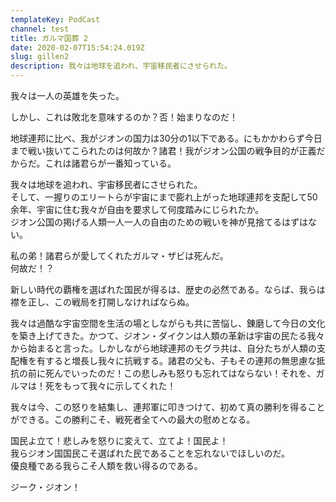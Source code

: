 ```yaml
---
templateKey: PodCast
channel: test
title: ガルマ国葬 2
date: 2020-02-07T15:54:24.019Z
slug: gillen2
description: 我々は地球を追われ、宇宙移民者にさせられた。
---
```

我々は一人の英雄を失った。

しかし、これは敗北を意味するのか？否！始まりなのだ！

地球連邦に比べ、我がジオンの国力は30分の1以下である。にもかかわらず今日まで戦い抜いてこられたのは何故か？諸君！我がジオン公国の戦争目的が正義だからだ。これは諸君らが一番知っている。

我々は地球を追われ、宇宙移民者にさせられた。\
そして、一握りのエリートらが宇宙にまで膨れ上がった地球連邦を支配して50余年、宇宙に住む我々が自由を要求して何度踏みにじられたか。\
ジオン公国の掲げる人類一人一人の自由のための戦いを神が見捨てるはずはない。

私の弟！諸君らが愛してくれたガルマ・ザビは死んだ。\
何故だ！？

新しい時代の覇権を選ばれた国民が得るは、歴史の必然である。ならば、我らは襟を正し、この戦局を打開しなければならぬ。

我々は過酷な宇宙空間を生活の場としながらも共に苦悩し、錬磨して今日の文化を築き上げてきた。かつて、ジオン・ダイクンは人類の革新は宇宙の民たる我々から始まると言った。しかしながら地球連邦のモグラ共は、自分たちが人類の支配権を有すると増長し我々に抗戦する。諸君の父も、子もその連邦の無思慮な抵抗の前に死んでいったのだ！この悲しみも怒りも忘れてはならない！それを、ガルマは！死をもって我々に示してくれた！

我々は今、この怒りを結集し、連邦軍に叩きつけて、初めて真の勝利を得ることができる。この勝利こそ、戦死者全てへの最大の慰めとなる。

国民よ立て！悲しみを怒りに変えて、立てよ！国民よ！\
我らジオン国国民こそ選ばれた民であることを忘れないでほしいのだ。\
優良種である我らこそ人類を救い得るのである。

ジーク・ジオン！
